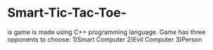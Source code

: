 # Smart-Tic-Tac-Toe-
is game is made using C++ programming language. Game has three opponents to choose: 1)Smart Computer 2)Evil Computer 3)Person
